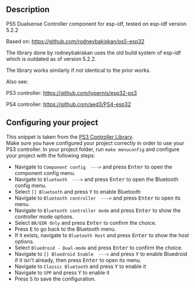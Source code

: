 ## Description

PS5 Dualsense Controller component for esp-idf, tested on esp-idf version 5.2.2

Based on: https://github.com/rodneybakiskan/ps5-esp32

The library done by rodneybakiskan uses the old build system of esp-idf which is outdated as of version 5.2.2.

The library works similarly if not identical to the prior works.

Also see:

PS3 controller: https://github.com/jvpernis/esp32-ps3

PS4 controller: https://github.com/aed3/PS4-esp32

## Configuring your project ###

This snippet is taken from the [PS3 Controller Library](https://github.com/jvpernis/esp32-ps3). <br>
Make sure you have configured your project correctly in order to use your PS3 controller.
In your project folder, run `make menuconfig` and configure your project with the following steps:
- Navigate to `Component config  --->` and press <kbd>Enter</kbd> to open the component config menu.
- Navigate to `Bluetooth  --->` and press <kbd>Enter</kbd> to open the Bluetooth config menu.
- Select `[] Bluetooth` and press <kbd>Y</kbd> to enable Bluetooth
- Navigate to `Bluetooth controller  --->` and press <kbd>Enter</kbd> to open its menu.
- Navigate to `Bluetooth controller mode` and press <kbd>Enter</kbd> to show the controller mode options.
- Select `BR/EDR Only` and press <kbd>Enter</kbd> to confirm the choice.
- Press <kbd>E</kbd> to go back to the Bluetooth menu.
- If it exists, navigate to `Bluetooth Host` and press <kbd>Enter</kbd> to show the host options.
- Select `Bluedroid - Dual-mode` and press <kbd>Enter</kbd> to confirm the choice.
- Navigate to `[] Bluedroid Enable  --->` and press <kbd>Y</kbd> to enable Bluedroid if it isn't already, then press <kbd>Enter</kbd> to open its menu.
- Navigate to `Classic Bluetooth` and press <kbd>Y</kbd> to enable it
- Navigate to `SPP` and press <kbd>Y</kbd> to enable it
- Press <kbd>S</kbd> to save the configuration.



